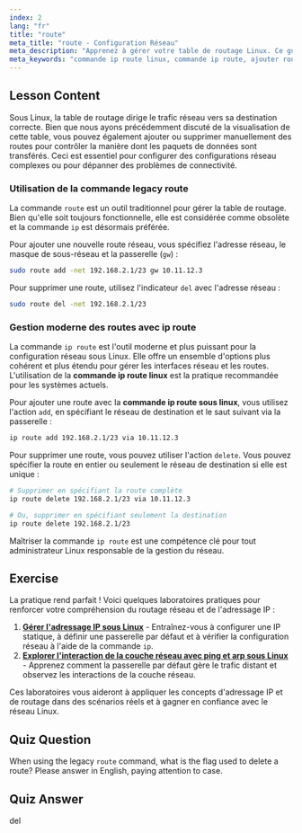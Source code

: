 ```yaml
---
index: 2
lang: "fr"
title: "route"
meta_title: "route - Configuration Réseau"
meta_description: "Apprenez à gérer votre table de routage Linux. Ce guide couvre l'ajout et la suppression de routes réseau en utilisant la commande moderne 'ip route' et la commande héritée 'route'."
meta_keywords: "commande ip route linux, commande ip route, ajouter route, supprimer route, table de routage, routage réseau, réseau linux, ip route"
---
```


## Lesson Content

Sous Linux, la table de routage dirige le trafic réseau vers sa destination correcte. Bien que nous ayons précédemment discuté de la visualisation de cette table, vous pouvez également ajouter ou supprimer manuellement des routes pour contrôler la manière dont les paquets de données sont transférés. Ceci est essentiel pour configurer des configurations réseau complexes ou pour dépanner des problèmes de connectivité.

### Utilisation de la commande legacy route

La commande `route` est un outil traditionnel pour gérer la table de routage. Bien qu'elle soit toujours fonctionnelle, elle est considérée comme obsolète et la commande `ip` est désormais préférée.

Pour ajouter une nouvelle route réseau, vous spécifiez l'adresse réseau, le masque de sous-réseau et la passerelle (`gw`) :

```bash
sudo route add -net 192.168.2.1/23 gw 10.11.12.3
```

Pour supprimer une route, utilisez l'indicateur `del` avec l'adresse réseau :

```bash
sudo route del -net 192.168.2.1/23
```

### Gestion moderne des routes avec ip route

La commande `ip route` est l'outil moderne et plus puissant pour la configuration réseau sous Linux. Elle offre un ensemble d'options plus cohérent et plus étendu pour gérer les interfaces réseau et les routes. L'utilisation de la **commande ip route linux** est la pratique recommandée pour les systèmes actuels.

Pour ajouter une route avec la **commande ip route sous linux**, vous utilisez l'action `add`, en spécifiant le réseau de destination et le saut suivant via la passerelle :

```bash
ip route add 192.168.2.1/23 via 10.11.12.3
```

Pour supprimer une route, vous pouvez utiliser l'action `delete`. Vous pouvez spécifier la route en entier ou seulement le réseau de destination si elle est unique :

```bash
# Supprimer en spécifiant la route complète
ip route delete 192.168.2.1/23 via 10.11.12.3

# Ou, supprimer en spécifiant seulement la destination
ip route delete 192.168.2.1/23
```

Maîtriser la commande `ip route` est une compétence clé pour tout administrateur Linux responsable de la gestion du réseau.

## Exercise

La pratique rend parfait ! Voici quelques laboratoires pratiques pour renforcer votre compréhension du routage réseau et de l'adressage IP :

1. **[Gérer l'adressage IP sous Linux](https://labex.io/fr/labs/comptia-manage-ip-addressing-in-linux-592736)** - Entraînez-vous à configurer une IP statique, à définir une passerelle par défaut et à vérifier la configuration réseau à l'aide de la commande `ip`.
2. **[Explorer l'interaction de la couche réseau avec ping et arp sous Linux](https://labex.io/fr/labs/comptia-explore-network-layer-interaction-with-ping-and-arp-in-linux-592746)** - Apprenez comment la passerelle par défaut gère le trafic distant et observez les interactions de la couche réseau.

Ces laboratoires vous aideront à appliquer les concepts d'adressage IP et de routage dans des scénarios réels et à gagner en confiance avec le réseau Linux.

## Quiz Question

When using the legacy `route` command, what is the flag used to delete a route? Please answer in English, paying attention to case.

## Quiz Answer

del
